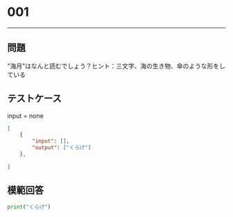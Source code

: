 # 001


---
## 問題

"海月"はなんと読むでしょう？ヒント：三文字、海の生き物、傘のような形をしている

## テストケース
input = none
```json
[
	{
		"input": [],
		"output": ["くらげ"]
  	},
	
]
```

## 模範回答
```python
print("くらげ")
```